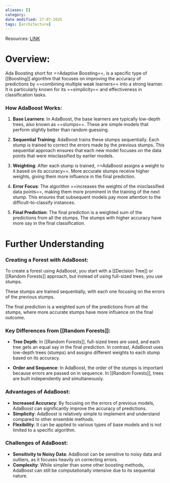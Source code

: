 ```yaml
---
aliases: []
category:
date modified: 27-07-2025
tags: [architecture]
---
```

Resources:
[LINK](https://www.youtube.com/watch?v=LsK-xG1cLYA)
# Overview:

Ada Boosting short for ==Adaptive Boosting==, is a specific type of [[Boosting]] algorithm that focuses on improving the accuracy of predictions by ==combining multiple weak learners== into a strong learner. It is particularly known for its ==simplicity== and effectiveness in classification tasks.

### How AdaBoost Works:

1. **Base Learners**: In AdaBoost, the base learners are typically low-depth trees, also known as ==stumps==. These are simple models that perform slightly better than random guessing.

2. **Sequential Training**: AdaBoost trains these stumps sequentially. Each stump is trained to correct the errors made by the previous stumps. This sequential approach ensures that each new model focuses on the data points that were misclassified by earlier models.

3. **Weighting**: After each stump is trained, ==AdaBoost assigns a weight to it based on its accuracy==. More accurate stumps receive higher weights, giving them more influence in the final prediction.

4. **Error Focus**: The algorithm ==increases the weights of the misclassified data points==, making them more prominent in the training of the next stump. This ensures that subsequent models pay more attention to the difficult-to-classify instances.

5. **Final Prediction**: The final prediction is a weighted sum of the predictions from all the stumps. The stumps with higher accuracy have more say in the final classification.

# Further Understanding

### Creating a Forest with AdaBoost:

To create a forest using AdaBoost, you start with a [[Decision Tree]] or [[Random Forests]] approach, but instead of using full-sized trees, you use stumps. 

These stumps are trained sequentially, with each one focusing on the errors of the previous stumps. 

The final prediction is a weighted sum of the predictions from all the stumps, where more accurate stumps have more influence on the final outcome.

### Key Differences from [[Random Forests]]:

- **Tree Depth**: In [[Random Forests]], full-sized trees are used, and each tree gets an equal say in the final prediction. In contrast, AdaBoost uses low-depth trees (stumps) and assigns different weights to each stump based on its accuracy.

- **Order and Sequence**: In AdaBoost, the order of the stumps is important because errors are passed on in sequence. In [[Random Forests]], trees are built independently and simultaneously.

### Advantages of AdaBoost:

- **Increased Accuracy**: By focusing on the errors of previous models, AdaBoost can significantly improve the accuracy of predictions.
- **Simplicity**: AdaBoost is relatively simple to implement and understand compared to other ensemble methods.
- **Flexibility**: It can be applied to various types of base models and is not limited to a specific algorithm.

### Challenges of AdaBoost:

- **Sensitivity to Noisy Data**: AdaBoost can be sensitive to noisy data and outliers, as it focuses heavily on correcting errors.
- **Complexity**: While simpler than some other boosting methods, AdaBoost can still be computationally intensive due to its sequential nature.